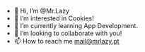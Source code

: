 - 👋 Hi, I’m @Mr.Lazy
- 👀 I’m interested in Cookies!
- 🌱 I’m currently learning App Development. 
- 💞️ I’m looking to collaborate with you!
- 📫 How to reach me mail@mrlazy.pt

<!---
LazyPinguimX/LazyPinguimX is a ✨ special ✨ repository because its `README.md` (this file) appears on your GitHub profile.
You can click the Preview link to take a look at your changes.
--->
